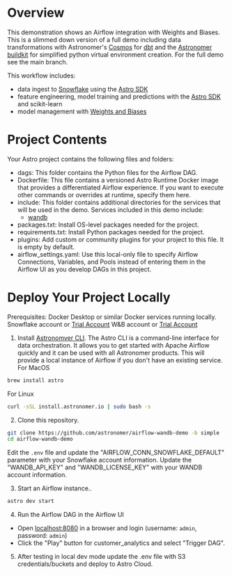 
Overview
========
This demonstration shows an Airflow integration with Weights and Biases.    This is a slimmed down version of a full demo including data transformations with Astronomer's [Cosmos](https://github.com/astronomer/astronomer-cosmos) for [dbt](https://www.getdbt.com/) and the [Astronomer buildkit](https://github.com/astronomer/astro-provider-venv) for simplified python virtual environment creation.  For the full demo see the main branch.  
    

This workflow includes:
- data ingest to [Snowflake](https://www.snowflake.com) using the [Astro SDK](https://github.com/astronomer/astro-sdk)
- feature engineering, model training and predictions with the [Astro SDK](https://github.com/astronomer/astro-sdk) and scikit-learn
- model management with [Weights and Biases](https://wandb.ai)
    
Project Contents
================

Your Astro project contains the following files and folders:

- dags: This folder contains the Python files for the Airflow DAG. 
- Dockerfile: This file contains a versioned Astro Runtime Docker image that provides a differentiated Airflow experience. If you want to execute other commands or overrides at runtime, specify them here.
- include: This folder contains additional directories for the services that will be used in the demo. Services included in this demo include:
    - [wandb](https://wandb.ai)
- packages.txt: Install OS-level packages needed for the project.
- requirements.txt: Install Python packages needed for the project.
- plugins: Add custom or community plugins for your project to this file. It is empty by default.
- airflow_settings.yaml: Use this local-only file to specify Airflow Connections, Variables, and Pools instead of entering them in the Airflow UI as you develop DAGs in this project.

Deploy Your Project Locally
===========================

Prerequisites:
Docker Desktop or similar Docker services running locally.  
Snowflake account or [Trial Account](https://signup.snowflake.com/)
W&B account or [Trial Account](https://wandb.ai/signup)
  
1. Install [Astronomver CLI](https://github.com/astronomer/astro-cli).  The Astro CLI is a command-line interface for data orchestration. It allows you to get started with Apache Airflow quickly and it can be used with all Astronomer products. This will provide a local instance of Airflow if you don't have an existing service.
For MacOS  
```bash
brew install astro
```
  
For Linux
```bash
curl -sSL install.astronomer.io | sudo bash -s
```

2. Clone this repository.  
```bash
git clone https://github.com/astronomer/airflow-wandb-demo -b simple
cd airflow-wandb-demo
```
Edit the `.env` file and update the "AIRFLOW_CONN_SNOWFLAKE_DEFAULT" parameter with your Snowflake account information.  Update the "WANDB_API_KEY" and "WANDB_LICENSE_KEY" with your WANDB account information.
  
 3.  Start an Airflow instance..  
```bash
astro dev start
```
  
4. Run the Airflow DAG in the Airflow UI 
- Open [localhost:8080](http://localhost:8080) in a browser and login (username: `admin`, password: `admin`)
- Click the "Play" button for customer_analytics and select "Trigger DAG".
  
5. After testing in local dev mode update the .env file with S3 credentials/buckets and deploy to Astro Cloud.  
